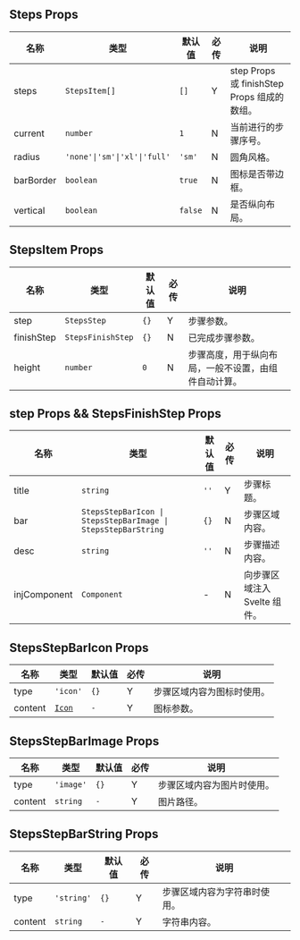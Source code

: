 ## Steps Props

| 名称      | 类型                         | 默认值  | 必传 | 说明                                        |
| --------- | ---------------------------- | ------- | ---- | ------------------------------------------- |
| steps     | `StepsItem[]`                | `[]`    | Y    | step Props 或 finishStep Props 组成的数组。 |
| current   | `number`                     | `1`     | N    | 当前进行的步骤序号。                        |
| radius    | `'none'\|'sm'\|'xl'\|'full'` | `'sm'`  | N    | 圆角风格。                                  |
| barBorder | `boolean`                    | `true`  | N    | 图标是否带边框。                            |
| vertical  | `boolean`                    | `false` | N    | 是否纵向布局。                              |

## StepsItem Props

| 名称       | 类型              | 默认值 | 必传 | 说明                                                 |
| ---------- | ----------------- | ------ | ---- | ---------------------------------------------------- |
| step       | `StepsStep`       | `{}`   | Y    | 步骤参数。                                           |
| finishStep | `StepsFinishStep` | `{}`   | N    | 已完成步骤参数。                                     |
| height     | `number`          | `0`    | N    | 步骤高度，用于纵向布局，一般不设置，由组件自动计算。 |

## step Props && StepsFinishStep Props

| 名称         | 类型                                                          | 默认值 | 必传 | 说明                         |
| ------------ | ------------------------------------------------------------- | ------ | ---- | ---------------------------- |
| title        | `string`                                                      | `''`   | Y    | 步骤标题。                   |
| bar          | `StepsStepBarIcon \| StepsStepBarImage \| StepsStepBarString` | `{}`   | N    | 步骤区域内容。               |
| desc         | `string`                                                      | `''`   | N    | 步骤描述内容。               |
| injComponent | `Component`                                                   | -      | N    | 向步骤区域注入 Svelte 组件。 |

## StepsStepBarIcon Props

| 名称    | 类型                                                      | 默认值 | 必传 | 说明                       |
| ------- | --------------------------------------------------------- | ------ | ---- | -------------------------- |
| type    | `'icon'`                                                  | `{}`   | Y    | 步骤区域内容为图标时使用。 |
| content | [`Icon`](https://stdf.design/#/components?nav=icon&tab=1) | `-`    | Y    | 图标参数。                 |

## StepsStepBarImage Props

| 名称    | 类型      | 默认值 | 必传 | 说明                       |
| ------- | --------- | ------ | ---- | -------------------------- |
| type    | `'image'` | `{}`   | Y    | 步骤区域内容为图片时使用。 |
| content | `string`  | `-`    | Y    | 图片路径。                 |

## StepsStepBarString Props

| 名称    | 类型       | 默认值 | 必传 | 说明                         |
| ------- | ---------- | ------ | ---- | ---------------------------- |
| type    | `'string'` | `{}`   | Y    | 步骤区域内容为字符串时使用。 |
| content | `string`   | `-`    | Y    | 字符串内容。                 |

